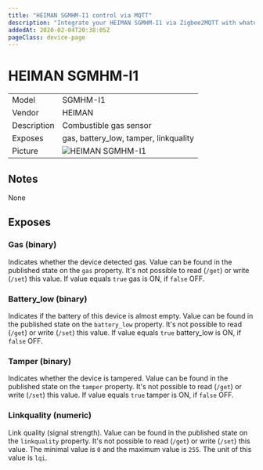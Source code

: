 ```yaml
---
title: "HEIMAN SGMHM-I1 control via MQTT"
description: "Integrate your HEIMAN SGMHM-I1 via Zigbee2MQTT with whatever smart home infrastructure you are using without the vendors bridge or gateway."
addedAt: 2020-02-04T20:38:05Z
pageClass: device-page
---
```


<!-- !!!! -->
<!-- ATTENTION: This file is auto-generated through docgen! -->
<!-- You can only edit the "## Notes"-Section till next h1 (#) or h2 heading (##). -->
<!-- Do NOT use h1 or h2 heading within "## Notes"-Section. -->
<!-- !!!! -->

# HEIMAN SGMHM-I1

|     |     |
|-----|-----|
| Model | SGMHM-I1  |
| Vendor  | HEIMAN  |
| Description | Combustible gas sensor |
| Exposes | gas, battery_low, tamper, linkquality |
| Picture | ![HEIMAN SGMHM-I1](https://psi-4ward.github.io/zigbee2mqtt.io/images/devices/SGMHM-I1.jpg) |


<!-- Notes BEGIN: You can edit here -->
## Notes

None

<!-- Notes END: Do not edit below this line -->



## Exposes

### Gas (binary)
Indicates whether the device detected gas.
Value can be found in the published state on the `gas` property.
It's not possible to read (`/get`) or write (`/set`) this value.
If value equals `true` gas is ON, if `false` OFF.

### Battery_low (binary)
Indicates if the battery of this device is almost empty.
Value can be found in the published state on the `battery_low` property.
It's not possible to read (`/get`) or write (`/set`) this value.
If value equals `true` battery_low is ON, if `false` OFF.

### Tamper (binary)
Indicates whether the device is tampered.
Value can be found in the published state on the `tamper` property.
It's not possible to read (`/get`) or write (`/set`) this value.
If value equals `true` tamper is ON, if `false` OFF.

### Linkquality (numeric)
Link quality (signal strength).
Value can be found in the published state on the `linkquality` property.
It's not possible to read (`/get`) or write (`/set`) this value.
The minimal value is `0` and the maximum value is `255`.
The unit of this value is `lqi`.


